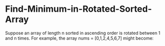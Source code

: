 # Find-Minimum-in-Rotated-Sorted-Array
Suppose an array of length n sorted in ascending order is rotated between 1 and n times. For example, the array nums = [0,1,2,4,5,6,7] might become:
